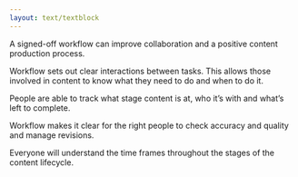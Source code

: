 ```yaml
---
layout: text/textblock
---
```


A signed-off workflow can improve collaboration and a positive content production process.

Workflow sets out clear interactions between tasks. This allows those involved in content to know what they need to do and when to do it.

People are able to track what stage content is at, who it’s with and what’s left to complete.

Workflow makes it clear for the right people to check accuracy and quality and manage revisions.

Everyone will understand the time frames throughout the stages of the content lifecycle.

